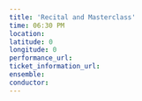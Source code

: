 ```yaml
---
title: 'Recital and Masterclass'
time: 06:30 PM
location: 
latitude: 0
longitude: 0
performance_url: 
ticket_information_url: 
ensemble: 
conductor: 
---
```

